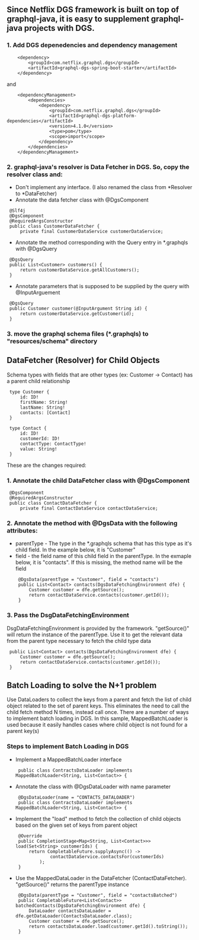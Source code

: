 ## Since Netflix DGS framework is built on top of graphql-java, it is easy to supplement graphql-java projects with DGS.

### 1. Add DGS depenedencies and dependency management
```
    <dependency>
        <groupId>com.netflix.graphql.dgs</groupId>
        <artifactId>graphql-dgs-spring-boot-starter</artifactId>
    </dependency>
```

and

```
    <dependencyManagement>
        <dependencies>
            <dependency>
                <groupId>com.netflix.graphql.dgs</groupId>
                <artifactId>graphql-dgs-platform-dependencies</artifactId>
                <version>4.1.0</version>
                <type>pom</type>
                <scope>import</scope>
            </dependency>
        </dependencies>
    </dependencyManagement>
```   

### 2. graphql-java's resolver is Data Fetcher in DGS. So, copy the resolver class and:
   - Don't implement any interface. (I also renamed the class from *Resolver to *DataFetcher)
   - Annotate the data fetcher class with @DgsComponent
   ```
    @Slf4j
    @DgsComponent
    @RequiredArgsConstructor
    public class CustomerDataFetcher {
        private final CustomerDataService customerDataService;
   ```   
   - Annotate the method corresponding with the Query entry in *.graphqls with @DgsQuery
   ```
    @DgsQuery
    public List<Customer> customers() {
        return customerDataService.getAllCustomers();
    }
   ```
   - Annotate parameters that is supposed to be supplied by the query with @InputArguement
   ```
    @DgsQuery
    public Customer customer(@InputArgument String id) {
        return customerDataService.getCustomer(id);
    }
   ```

### 3. move the graphql schema files (*.graphqls) to "resources/schema" directory  
  
  
## DataFetcher (Resolver) for Child Objects
Schema types with fields that are other types (ex: Customer -> Contact) has a parent child relationship
   ```
    type Customer {
        id: ID!
        firstName: String!
        lastName: String!
        contacts: [Contact]
    }
    
    type Contact {
        id: ID!
        customerId: ID!
        contactType: ContactType!
        value: String!
    }
   ```
These are the changes required:
### 1. Annotate the child DataFetcher class with @DgsComponent
   ```
    @DgsComponent
    @RequiredArgsConstructor
    public class ContactDataFetcher {
        private final ContactDataService contactDataService;
   ```

### 2. Annotate the method with @DgsData with the following attributes:
- parentType - The type in the *.graphqls schema that has this type as it's child field. In the example below, it is "Customer"
- field - the field name of this child field in the parentType. In the exmaple below, it is "contacts". If this is missing, the method name will be the field
   ```
    @DgsData(parentType = "Customer", field = "contacts")
    public List<Contact> contacts(DgsDataFetchingEnvironment dfe) {
        Customer customer = dfe.getSource();
        return contactDataService.contacts(customer.getId());
    }
   ```

### 3. Pass the DsgDataFetchingEnvironment
   DsgDataFetchingEnvironment is provided by the framework. "getSource()" will return the instance of the parentType.
   Use it to get the relevant data from the parent type necessary to fetch the child type data
   ```
    public List<Contact> contacts(DgsDataFetchingEnvironment dfe) {
        Customer customer = dfe.getSource();
        return contactDataService.contacts(customer.getId());
    }
   ```

## Batch Loading to solve the N+1 problem
Use DataLoaders to collect the keys from a parent and fetch the list of child object related to the set of parent keys.
This eliminates the need to call the child fetch method N times, instead call once.
There are a number of ways to implement batch loading in DGS. In this sample, MappedBatchLoader is used because it easily handles cases where child object is not found for a parent key(s)

### Steps to implement Batch Loading in DGS

- Implement a MappedBatchLoader interface
   ```
    public class ContractsDataLoader implements MappedBatchLoader<String, List<Contact>> {
   ```
- Annotate the class with @DgsDataLoader with name parameter
   ```
    @DgsDataLoader(name = "CONTACTS_DATALOADER")
    public class ContractsDataLoader implements MappedBatchLoader<String, List<Contact>> {
   ```
- Implement the "load" method to fetch the collection of child objects based on the given set of keys from parent object
   ```
    @Override
    public CompletionStage<Map<String, List<Contact>>> load(Set<String> customerIds) {
        return CompletableFuture.supplyAsync(() ->
                contactDataService.contactsFor(customerIds)
            );
    }
   ```
- Use the MappedDataLoader in the DataFetcher (ContactDataFetcher). "getSource()" returns the parentType instance
   ```
    @DgsData(parentType = "Customer", field = "contactsBatched")
    public CompletableFuture<List<Contact>> batchedContacts(DgsDataFetchingEnvironment dfe) {
        DataLoader contactsDataLoader = dfe.getDataLoader(ContactsDataLoader.class);
        Customer customer = dfe.getSource();
        return contactsDataLoader.load(customer.getId().toString());
    }
   ```
